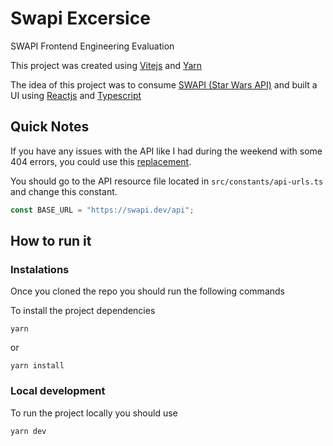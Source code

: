 # Swapi Excersice

SWAPI Frontend Engineering Evaluation

This project was created using [Vitejs](https://vitejs.dev/) and [Yarn](https://yarnpkg.com/)

The idea of this project was to consume [SWAPI (Star Wars API)](https://swapi.dev/) and built a UI using [Reactjs](https://reactjs.org/) and [Typescript](https://www.typescriptlang.org/)


## Quick Notes

If you have any issues with the API like I had during the weekend with some 404 errors, you could use this [replacement](https://swapi.py4e.com/). 

You should go to the API resource file located in `src/constants/api-urls.ts` and change this constant.

```typescript
const BASE_URL = "https://swapi.dev/api";
```

## How to run it

### Instalations

Once you cloned the repo you should run the following commands

To install the project dependencies

```
yarn
```

or

```
yarn install
```

### Local development

To run the project locally you should use

```
yarn dev
```
